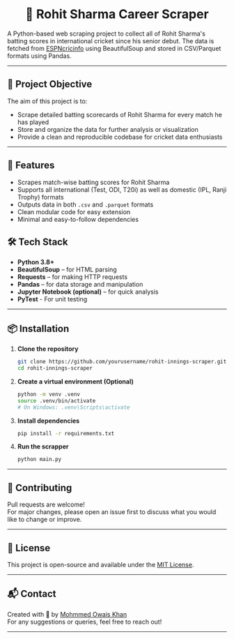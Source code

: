 <h1 align = "center">🏏 Rohit Sharma Career Scraper </h1>

A Python-based web scraping project to collect all of Rohit Sharma's batting scores in international cricket since his senior debut. The data is fetched from [ESPNcricinfo](https://www.espncricinfo.com/) using BeautifulSoup and stored in CSV/Parquet formats using Pandas.

---

## 📌 Project Objective

The aim of this project is to:
- Scrape detailed batting scorecards of Rohit Sharma for every match he has played
- Store and organize the data for further analysis or visualization
- Provide a clean and reproducible codebase for cricket data enthusiasts

---

## 🚀 Features

- Scrapes match-wise batting scores for Rohit Sharma
- Supports all international (Test, ODI, T20i) as well as domestic (IPL, Ranji Trophy) formats
- Outputs data in both `.csv` and `.parquet` formats
- Clean modular code for easy extension
- Minimal and easy-to-follow dependencies

## 🛠️ Tech Stack

- **Python 3.8+**
- **BeautifulSoup** – for HTML parsing
- **Requests** – for making HTTP requests
- **Pandas** – for data storage and manipulation
- **Jupyter Notebook (optional)** – for quick analysis
- **PyTest** - For unit testing

---

## 📦 Installation

1. **Clone the repository**
   ```bash
   git clone https://github.com/yourusername/rohit-innings-scraper.git
   cd rohit-innings-scraper
   ```
2. **Create a virtual environment (Optional)**
    ```bash
    python -m venv .venv
    source .venv/bin/activate  
    # On Windows: .venv\Scripts\activate
    ```
3. **Install dependencies**
    ```bash
    pip install -r requirements.txt
    ```
4. **Run the scrapper**
    ```bash
    python main.py
    ```
---

## 🤝 Contributing
Pull requests are welcome!  
For major changes, please open an issue first to discuss what you would like to change or improve.

---

## 📜 License
This project is open-source and available under the [MIT License](/LICENSE).

---

## 📬 Contact
Created with 💙 by [Mohmmed Owais Khan](https://github.com/mohammedOwaiskh)  
For any suggestions or queries, feel free to reach out!

---